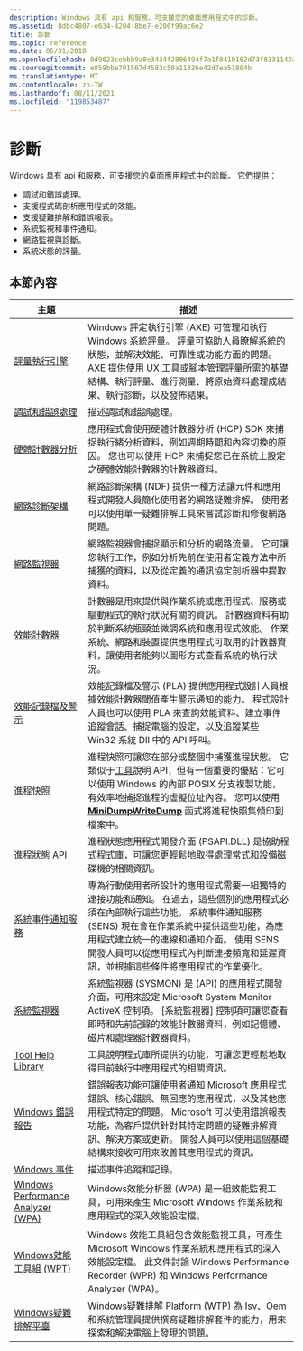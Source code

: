 ```yaml
---
description: Windows 具有 api 和服務，可支援您的桌面應用程式中的診斷。
ms.assetid: 8dbc4807-e634-4204-8be7-e200f99ac6e2
title: 診斷
ms.topic: reference
ms.date: 05/31/2018
ms.openlocfilehash: 0d9023cebbb9a0e3434f2806494f7a1f8410182d73f8331142aaa024f30ffb6a
ms.sourcegitcommit: e858bbe701567d4583c50a11326e42d7ea51804b
ms.translationtype: MT
ms.contentlocale: zh-TW
ms.lasthandoff: 08/11/2021
ms.locfileid: "119853487"
---
```

# <a name="diagnostics"></a>診斷

Windows 具有 api 和服務，可支援您的桌面應用程式中的診斷。 它們提供：

-   調試和錯誤處理。
-   支援程式碼剖析應用程式的效能。
-   支援疑難排解和錯誤報表。
-   系統監視和事件通知。
-   網路監視與診斷。
-   系統狀態的評量。

## <a name="in-this-section"></a>本節內容



| 主題                                                                                                   | 描述                                                                                                                                                                                                                                                                                                                                                                                                                                                                                                                                                                                       |
|---------------------------------------------------------------------------------------------------------|---------------------------------------------------------------------------------------------------------------------------------------------------------------------------------------------------------------------------------------------------------------------------------------------------------------------------------------------------------------------------------------------------------------------------------------------------------------------------------------------------------------------------------------------------------------------------------------------------|
| [評量執行引擎](/previous-versions/windows/desktop/axe/axe-access-portal)<br/>                                            | Windows 評定執行引擎 (AXE) 可管理和執行 Windows 系統評量。 評量可協助人員瞭解系統的狀態，並解決效能、可靠性或功能方面的問題。 AXE 提供使用 UX 工具或腳本管理評量所需的基礎結構、執行評量、進行測量、將原始資料處理成結果、執行診斷，以及發佈結果。<br/>                                                                                                                                 |
| [調試和錯誤處理](./debugging-and-error-handling.md)<br/>                             | 描述調試和錯誤處理。<br/>                                                                                                                                                                                                                                                                                                                                                                                                                                                                                                                                                |
| [硬體計數器分析](/previous-versions/windows/desktop/hcp/hardware-counter-profiling-portal)<br/>                          | 應用程式會使用硬體計數器分析 (HCP) SDK 來捕捉執行緒分析資料，例如週期時間和內容切換的原因。 您也可以使用 HCP 來捕捉您已在系統上設定之硬體效能計數器的計數器資料。<br/>                                                                                                                                                                                                                                                                                                             |
| [網路診斷架構](./ndf/portal.md)<br/>                                                  | 網路診斷架構 (NDF) 提供一種方法讓元件和應用程式開發人員簡化使用者的網路疑難排解。 使用者可以使用單一疑難排解工具來嘗試診斷和修復網路問題。 <br/>                                                                                                                                                                                                                                                                                                                                        |
| [網路監視器](./netmon2/network-monitor.md)<br/>                                      | 網路監視器會捕捉顯示和分析的網路流量。 它可讓您執行工作，例如分析先前在使用者定義方法中所捕獲的資料，以及從定義的通訊協定剖析器中提取資料。<br/>                                                                                                                                                                                                                                                                                                                                                                  |
| [效能計數器](./perfctrs/performance-counters-portal.md)<br/>                                     | 計數器是用來提供與作業系統或應用程式、服務或驅動程式的執行狀況有關的資訊。 計數器資料有助於判斷系統瓶頸並微調系統和應用程式效能。 作業系統、網路和裝置提供應用程式可取用的計數器資料，讓使用者能夠以圖形方式查看系統的執行狀況。<br/>                                                                                                                                                                |
| [效能記錄檔及警示](/previous-versions/windows/desktop/pla/pla-portal)<br/>                                                | 效能記錄檔及警示 (PLA) 提供應用程式設計人員根據效能計數器閾值產生警示通知的能力。 程式設計人員也可以使用 PLA 來查詢效能資料、建立事件追蹤會話、捕捉電腦的設定，以及追蹤某些 Win32 系統 Dll 中的 API 呼叫。<br/>                                                                                                                                                                                                                                           |
| [進程快照](/previous-versions/windows/desktop/proc_snap/process-snapshotting-portal)<br/>                                | 進程快照可讓您在部分或整個中捕獲進程狀態。 它類似于[工具](./toolhelp/tool-help-library.md)說明 API，但有一個重要的優點：它可以使用 Windows 的內部 POSIX 分支複製功能，有效率地捕捉進程的虛擬位址內容。 您可以使用 [**MiniDumpWriteDump**](/windows/win32/api/minidumpapiset/nf-minidumpapiset-minidumpwritedump) 函式將進程快照集傾印到檔案中。<br/>                                                                                                                                                       |
| [進程狀態 API](./psapi/process-status-helper.md)<br/>                                            | 進程狀態應用程式開發介面 (PSAPI.DLL) 是協助程式程式庫，可讓您更輕鬆地取得處理常式和設備磁碟機的相關資訊。<br/>                                                                                                                                                                                                                                                                                                                                                                                                                |
| [系統事件通知服務](./sens/system-event-notification-service-portal.md)<br/>           | 專為行動使用者所設計的應用程式需要一組獨特的連接功能和通知。 在過去，這些個別的應用程式必須在內部執行這些功能。 系統事件通知服務 (SENS) 現在會在作業系統中提供這些功能，為應用程式建立統一的連線和通知介面。 使用 SENS 開發人員可以從應用程式內判斷連接頻寬和延遲資訊，並根據這些條件將應用程式的作業優化。 <br/> |
| [系統監視器](./sysmon/system-monitor-portal.md)<br/>                                               | 系統監視器 (SYSMON) 是 (API) 的應用程式開發介面，可用來設定 Microsoft System Monitor ActiveX 控制項。 [系統監視器] 控制項可讓您查看即時和先前記錄的效能計數器資料，例如記憶體、磁片和處理器計數器資料。<br/>                                                                                                                                                                                                                                                                                     |
| [Tool Help Library](./toolhelp/tool-help-library.md)<br/>                                              | 工具說明程式庫所提供的功能，可讓您更輕鬆地取得目前執行中應用程式的相關資訊。<br/>                                                                                                                                                                                                                                                                                                                                                                                                                                                   |
| [Windows 錯誤報告](./wer/windows-error-reporting.md)<br/>                                       | 錯誤報表功能可讓使用者通知 Microsoft 應用程式錯誤、核心錯誤、無回應的應用程式，以及其他應用程式特定的問題。 Microsoft 可以使用錯誤報表功能，為客戶提供針對其特定問題的疑難排解資訊、解決方案或更新。 開發人員可以使用這個基礎結構來接收可用來改善其應用程式的資訊。<br/>                                                                                                                                          |
| [Windows 事件](./events/windows-events.md)<br/>                                                      | 描述事件追蹤和記錄。<br/>                                                                                                                                                                                                                                                                                                                                                                                                                                                                                                                                                   |
| [Windows Performance Analyzer (WPA)](/previous-versions/windows/desktop/xperf/windows-performance-analyzer--wpa-)<br/> | Windows效能分析器 (WPA) 是一組效能監視工具，可用來產生 Microsoft Windows 作業系統和應用程式的深入效能設定檔。<br/>                                                                                                                                                                                                                                                                                                                                                                                                     |
| [Windows效能工具組 (WPT) ](/previous-versions/windows/it-pro/windows-8.1-and-8/hh162945(v=win.10))<br/>                    | Windows 效能工具組包含效能監視工具，可產生 Microsoft Windows 作業系統和應用程式的深入效能設定檔。 此文件討論 Windows Performance Recorder (WPR) 和 Windows Performance Analyzer (WPA)。<br/>                                                                                                                                                                                                                                                                                              |
| [Windows疑難排解平臺](/previous-versions/windows/desktop/wintt/windows-troubleshooting-toolkit-portal)<br/>             | Windows疑難排解 Platform (WTP) 為 Isv、Oem 和系統管理員提供撰寫疑難排解套件的能力，用來探索和解決電腦上發現的問題。<br/>                                                                                                                                                                                                                                                                                                                                                                                          |



 

 

 
